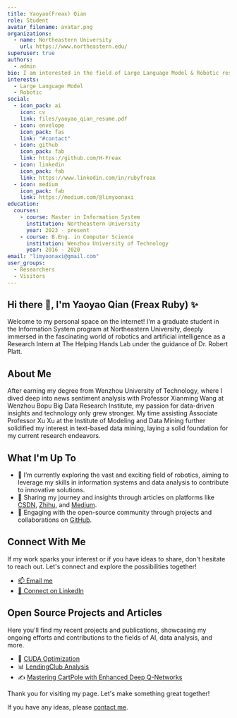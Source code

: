 ```yaml
---
title: Yaoyao(Freax) Qian
role: Student
avatar_filename: avatar.png
organizations:
  - name: Northeastern University
    url: https://www.northeastern.edu/
superuser: true
authors:
  - admin
bio: I am interested in the field of Large Language Model & Robotic research.
interests:
  - Large Language Model
  - Robotic
social:
  - icon_pack: ai
    icon: cv
    link: files/yaoyao_qian_resume.pdf
  - icon: envelope
    icon_pack: fas
    link: "#contact"
  - icon: github
    icon_pack: fab
    link: https://github.com/H-Freax
  - icon: linkedin
    icon_pack: fab
    link: https://www.linkedin.com/in/rubyfreax
  - icon: medium
    icon_pack: fab
    link: https://medium.com/@limyoonaxi
education:
  courses:
    - course: Master in Information System
      institution: Northeastern University
      year: 2023 - present
    - course: B.Eng. in Computer Science
      institution: Wenzhou University of Technology
      year: 2016 - 2020
email: "limyoonaxi@gmail.com"
user_groups:
  - Researchers
  - Visitors
---
```


## Hi there 👋, I'm Yaoyao Qian (Freax Ruby) ✨

Welcome to my personal space on the internet! I'm a graduate student in the Information System program at Northeastern University, deeply immersed in the fascinating world of robotics and artificial intelligence as a Research Intern at The Helping Hands Lab under the guidance of Dr. Robert Platt.

## About Me

After earning my degree from Wenzhou University of Technology, where I dived deep into news sentiment analysis with Professor Xianming Wang at Wenzhou Bopu Big Data Research Institute, my passion for data-driven insights and technology only grew stronger. My time assisting Associate Professor Xu Xu at the Institute of Modeling and Data Mining further solidified my interest in text-based data mining, laying a solid foundation for my current research endeavors.

## What I'm Up To

- 🌱 I’m currently exploring the vast and exciting field of robotics, aiming to leverage my skills in information systems and data analysis to contribute to innovative solutions.
- 📝 Sharing my journey and insights through articles on platforms like [CSDN](https://blog.csdn.net/qq_38155541), [Zhihu](https://www.zhihu.com/people/freax-23/posts), and [Medium](https://medium.com/@limyoonaxi).
- 🚀 Engaging with the open-source community through projects and collaborations on [GitHub](https://github.com/H-Freax).

## Connect With Me

If my work sparks your interest or if you have ideas to share, don't hesitate to reach out. Let's connect and explore the possibilities together!

- [📫 Email me](mailto:limyoonaxi@gmail.com)
- [💼 Connect on LinkedIn](https://www.linkedin.com/in/rubyfreax)

## Open Source Projects and Articles

Here you'll find my recent projects and publications, showcasing my ongoing efforts and contributions to the fields of AI, data analysis, and more.

- 🌟 [CUDA Optimization](https://github.com/H-Freax/CUDA_optimization)
- 📊 [LendingClub Analysis](https://github.com/H-Freax/lendingclub_analyse)
- ✍️ [Mastering CartPole with Enhanced Deep Q-Networks](https://medium.com/@limyoonaxi/mastering-cartpole-with-enhanced-deep-q-networks-an-in-depth-guide-to-equivariant-models-f7600d6118a4)

Thank you for visiting my page. Let's make something great together!

If you have any ideas, please [contact me](#contact).
